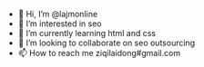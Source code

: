 - 👋 Hi, I’m @lajmonline
- 👀 I’m interested in seo
- 🌱 I’m currently learning html and css
- 💞️ I’m looking to collaborate on seo outsourcing
- 📫 How to reach me ziqilaidong#gmail.com

<!---
lajmonline/lajmonline is a ✨ special ✨ repository because its `README.md` (this file) appears on your GitHub profile.
You can click the Preview link to take a look at your changes.
--->
